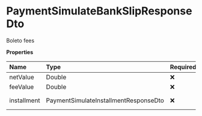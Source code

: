 # PaymentSimulateBankSlipResponseDto

Boleto fees

**Properties**

| Name        | Type                                  | Required | Description             |
| :---------- | :------------------------------------ | :------- | :---------------------- |
| netValue    | Double                                | ❌       | Net value               |
| feeValue    | Double                                | ❌       | Fee value               |
| installment | PaymentSimulateInstallmentResponseDto | ❌       | Installment information |

<!-- This file was generated by liblab | https://liblab.com/ -->
